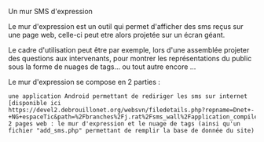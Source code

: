 Un mur SMS d'expression

Le mur d'expression est un outil qui permet d'afficher des sms reçus sur une page web, celle-ci peut etre alors projetée sur un écran géant.

Le cadre d'utilisation peut être par exemple, lors d'une assemblée projeter des questions aux intervenants, pour montrer les représentations du public sous la forme de nuages de tags... ou tout autre encore ...

Le mur d'expression se compose en 2 parties :

    une application Android permettant de rediriger les sms sur internet [disponible ici ​https://devel2.debrouillonet.org/websvn/filedetails.php?repname=Dnet+-+NG+espaceTic&path=%2Fbranches%2Fj.rat%2Fsms_wall%2Fapplication_compilee%2FSMS_WALL.apk]
    2 pages web : le mur d'expression et le nuage de tags (ainsi qu'un fichier "add_sms.php" permettant de remplir la base de donnée du site) 
